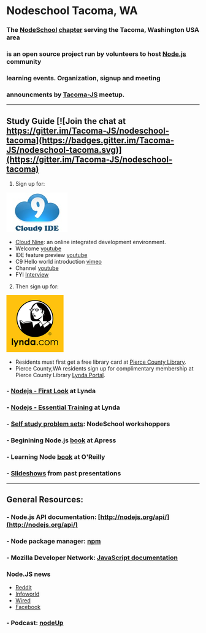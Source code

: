 # Nodeschool Tacoma, WA

### The [NodeSchool](http://nodeschool.io) [chapter](http://nodeschool.io/tacoma/) serving the Tacoma, Washington USA area
### is an open source project run by volunteers to host [Node.js](https://nodejs.org) community
### learning events.  Organization, signup and meeting
### announcments by [Tacoma-JS](http://www.meetup.com/Tacoma-JS/) meetup.

--------

## Study Guide [![Join the chat at https://gitter.im/Tacoma-JS/nodeschool-tacoma](https://badges.gitter.im/Tacoma-JS/nodeschool-tacoma.svg)](https://gitter.im/Tacoma-JS/nodeschool-tacoma)

1) Sign up for:

[![Cloud Nine](./assets/img/Cloud9_logo.jpg)](https://c9.io/)

  - [Cloud Nine](https://c9.io/): an online integrated development environment.
  - Welcome [youtube](https://www.youtube.com/watch?v=UX0mqLVlauk)
  - IDE feature preview [youtube](https://www.youtube.com/watch?v=hqzOwM8aXdI)
  - C9 Hello world introduction [vimeo](https://vimeo.com/16273901)
  - Channel [youtube](https://www.youtube.com/channel/UC3z_ODXWUtR7KGxa4qz9hMw)
  - FYI [Interview](https://www.youtube.com/watch?v=qhlfS2BU4fE)

2) Then sign up for:

[![Lynda](./assets/img/lynda-com-logo-thumb.png)](https://www.lynda.com/portal/sip?org=piercecountylibrary.org)

* Residents must first get a free library card at [Pierce County Library](http://www.piercecountylibrary.org/).
* Pierce County,WA residents sign up for complimentary membership at Pierce County Library [Lynda Portal](https://www.lynda.com/portal/sip?org=piercecountylibrary.org).

### - [Nodejs - First Look](https://www.lynda.com/Nodejs-tutorials/Nodejs-First-Look/101554-2.html) at Lynda

### - [Nodejs - Essential Training](https://www.lynda.com/Node-js-tutorials/Node-js-Essential-Training/417077-2.html) at Lynda

### - [Self study problem sets](http://nodeschool.io/#workshoppers): NodeSchool workshoppers

### - Beginining Node.js [book](http://www.apress.com/us/book/9781484201886) at Apress

### - Learning Node [book](http://shop.oreilly.com/product/0636920046936.do) at O'Reilly

### - [Slideshows](http://vividventures.biz/d/?q=javascript) from past presentations

--------
## General Resources:

### - Node.js API documentation: [http://nodejs.org/api/](http://nodejs.org/api/)

### - Node package manager: [npm](https://www.npmjs.org/)

### - Mozilla Developer Network: [JavaScript documentation](https://developer.mozilla.org/en-US/docs/Web/JavaScript)


### Node.JS news
* [Reddit](https://www.reddit.com/r/node/)
* [Infoworld](http://www.infoworld.com/category/node-js/)
* [Wired](https://www.wired.com/tag/node-js/)
* [Facebook](https://www.facebook.com/es6nodejs/)

### - Podcast: [nodeUp](http://nodeup.com/)
